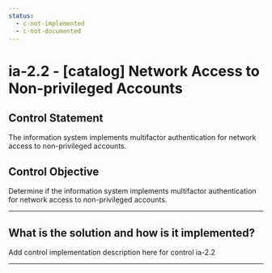 ```yaml
---
status:
  - c-not-implemented
  - c-not-documented
---
```


# ia-2.2 - \[catalog\] Network Access to Non-privileged Accounts

## Control Statement

The information system implements multifactor authentication for network access to non-privileged accounts.

## Control Objective

Determine if the information system implements multifactor authentication for network access to non-privileged accounts.

______________________________________________________________________

## What is the solution and how is it implemented?

Add control implementation description here for control ia-2.2

______________________________________________________________________
